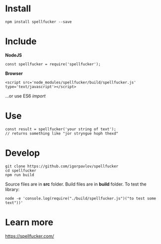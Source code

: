 Install
===========

```
npm install spellfucker --save
```

Include
=========

**NodeJS** 

```
const spellfucker = require('spellfucker');
```

**Browser**

```
<script src='node_modules/spellfucker/build/spellfucker.js' type='text/javascript'></script>
```
...or use ES6 *import*


Use
=====

```
const result = spellfucker('your string of text'); 
// returns something like "jor stryngue hoph thexd"
```

Develop
===========

```
git clone https://github.com/igorpavlov/spellfucker
cd spellfucker
npm run build
```

Source files are in **src** folder. Build files are in **build** folder. To test the library:

```
node -e 'console.log(require("./build/spellfucker.js")("to test some text"))'
```

Learn more
===========

https://spellfucker.com/
